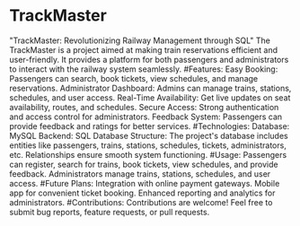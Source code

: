 # TrackMaster
"TrackMaster: Revolutionizing Railway Management through SQL"
The TrackMaster is a project aimed at making train reservations efficient and user-friendly. It provides a platform for both passengers and administrators to interact with the railway system seamlessly.
#Features:
Easy Booking: Passengers can search, book tickets, view schedules, and manage reservations.
Administrator Dashboard: Admins can manage trains, stations, schedules, and user access.
Real-Time Availability: Get live updates on seat availability, routes, and schedules.
Secure Access: Strong authentication and access control for administrators.
Feedback System: Passengers can provide feedback and ratings for better services.
#Technologies:
Database: MySQL
Backend: SQL
Database Structure:
The project's database includes entities like passengers, trains, stations, schedules, tickets, administrators, etc. Relationships ensure smooth system functioning.
#Usage:
Passengers can register, search for trains, book tickets, view schedules, and provide feedback.
Administrators manage trains, stations, schedules, and user access.
#Future Plans:
Integration with online payment gateways.
Mobile app for convenient ticket booking.
Enhanced reporting and analytics for administrators.
#Contributions:
Contributions are welcome! Feel free to submit bug reports, feature requests, or pull requests.
